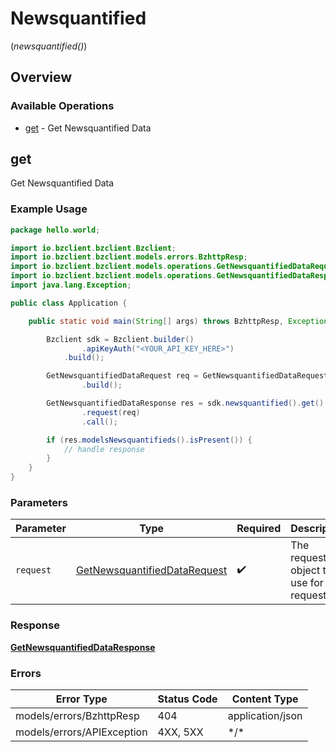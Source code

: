 # Newsquantified
(*newsquantified()*)

## Overview

### Available Operations

* [get](#get) - Get Newsquantified Data

## get

Get Newsquantified Data

### Example Usage

```java
package hello.world;

import io.bzclient.bzclient.Bzclient;
import io.bzclient.bzclient.models.errors.BzhttpResp;
import io.bzclient.bzclient.models.operations.GetNewsquantifiedDataRequest;
import io.bzclient.bzclient.models.operations.GetNewsquantifiedDataResponse;
import java.lang.Exception;

public class Application {

    public static void main(String[] args) throws BzhttpResp, Exception {

        Bzclient sdk = Bzclient.builder()
                .apiKeyAuth("<YOUR_API_KEY_HERE>")
            .build();

        GetNewsquantifiedDataRequest req = GetNewsquantifiedDataRequest.builder()
                .build();

        GetNewsquantifiedDataResponse res = sdk.newsquantified().get()
                .request(req)
                .call();

        if (res.modelsNewsquantifieds().isPresent()) {
            // handle response
        }
    }
}
```

### Parameters

| Parameter                                                                               | Type                                                                                    | Required                                                                                | Description                                                                             |
| --------------------------------------------------------------------------------------- | --------------------------------------------------------------------------------------- | --------------------------------------------------------------------------------------- | --------------------------------------------------------------------------------------- |
| `request`                                                                               | [GetNewsquantifiedDataRequest](../../models/operations/GetNewsquantifiedDataRequest.md) | :heavy_check_mark:                                                                      | The request object to use for the request.                                              |

### Response

**[GetNewsquantifiedDataResponse](../../models/operations/GetNewsquantifiedDataResponse.md)**

### Errors

| Error Type                 | Status Code                | Content Type               |
| -------------------------- | -------------------------- | -------------------------- |
| models/errors/BzhttpResp   | 404                        | application/json           |
| models/errors/APIException | 4XX, 5XX                   | \*/\*                      |